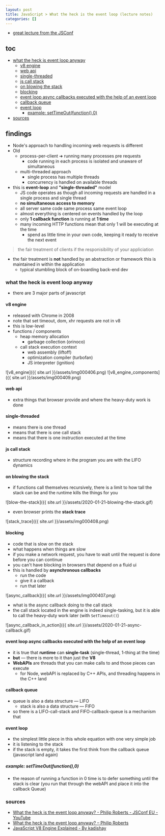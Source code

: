 ```yaml
---
layout: post
title: JavaScript > What the heck is the event loop (lecture notes)
categories: []
--- 
```


* [great lecture from the JSConf](https://youtu.be/8aGhZQkoFbQ)

## toc
<!-- TOC -->

- [what the heck is event loop anyway](#what-the-heck-is-event-loop-anyway)
    - [v8 engine](#v8-engine)
    - [web api](#web-api)
    - [single-threaded](#single-threaded)
    - [js call stack](#js-call-stack)
    - [on blowing the stack](#on-blowing-the-stack)
    - [blocking](#blocking)
    - [event loop async callbacks executed with the help of an event loop](#event-loop-async-callbacks-executed-with-the-help-of-an-event-loop)
    - [callback queue](#callback-queue)
    - [event loop](#event-loop)
        - [example: setTimeOut(function(),0)](#example-settimeoutfunction0)
- [sources](#sources)

<!-- /TOC -->

## findings
* Node's approach to handling incoming web requests is different
* Old
    * process-per-client ➔ running many processes pre requests
        * code running in each process is isolated and unaware of simultaneous
    * multi-threaded approach
        * single process has multiple threads
        * concurrency is handled on available threads
* this is **event-loop** and **"single-threaded"** model
    * JS code operates as though all incoming requests are handled in a single process and single thread
    * **no simultaneous access to memory**
    * all server same code same process same event loop
    * almost everything is centered on events handled by the loop
    * only **1 callback function** is running at **1 time**
    * many incoming HTTP functions mean that only 1 will be executing at the time
        * spend as little time in your own code, keeping it ready to receive the next event

> the fair treatment of clients if the responisibility of your appliciation

* the fair treatment is **not** handled by an abstraction or framework this is maintained in within the application 
    * typical stumbling block of on-boarding back-end dev

### what the heck is event loop anyway
* there are 3 major parts of javascript

#### v8 engine
* released with Chrome in 2008
* note that set timeout, dom, xhr requests are not in v8
* this is low-level
* functions / components
    * heap memory allocation
        * garbage collection (orinoco)
    * call stack execution context
        * web assembly (liftoff)
        * optimization compiler (turbofan)
        * JS interpreter (ignition)

![v8_engine]({{ site.url }}/assets/img000406.png)
![v8_engine_components]({{ site.url }}/assets/img000409.png)

#### web api
* extra things that browser provide and where the heavy-duty work is done

#### single-threaded
* means there is one thread
* means that there is one call stack
* means that there is one instruction executed at the time

#### js call stack
* structure recording where in the program you are with the LIFO dynamics

#### on blowing the stack
* if functions call themselves recursively, there is a limit to how tall the stack can be and the runtime kills the things for you

![blow-the-stack]({{ site.url }}/assets/2020-01-21-blowing-the-stack.gif)

* even browser prints the **stack trace**

![stack_trace]({{ site.url }}/assets/img000408.png)

#### blocking
* code that is slow on the stack
* what happens when things are slow
* if you make a network request, you have to wait until the request is done before you can continue
* you can't have blocking in browsers that depend on a fluid ui
* this is handled by **asynchronous callbacks**
    * run the code
    * give it a callback
    * run that later

![async_callback]({{ site.url }}/assets/img000407.png)

* what is the async callback doing to the call stack
* the call stack located in the engine is indeed single-tasking, but it is able to call the heavy-duty work later (with `SetTimeout()`)

![async_callback_in_action]({{ site.url }}/assets/2020-01-21-async-callback.gif)

#### event loop async callbacks executed with the help of an event loop
* it is true that **runtime** can **single-task** (single-thread, 1-thing at the time)
* **but** — there is more to it than just the **V8**
* **WebAPIs** are threads that you can make calls to and those pieces can execute
    * for Node, webAPI is replaced by C++ APIs, and threading happens in the C++ land 

#### callback queue
* queue is also a data structure — LIFO
    * stack is also a data structure — FIFO
* so there is a LIFO-call-stack and FIFO-callback-queue is a mechanism that 

#### event loop
* the simplest little piece in this whole equation with one very simple job
* it is listening to the stack
* if the stack is empty, it takes the first think from the callback queue (javascript land again)

##### example: setTimeOut(function(),0)
* the reason of running a function in 0 time is to defer something until the stack is clear (you run that through the webAPI and place it into the callback Queue)

 


### sources
* [What the heck is the event loop anyway? - Philip Roberts - JSConf EU - YouTube](https://youtu.be/8aGhZQkoFbQ)
* [What the heck is the event loop anyway? – Philip Roberts](https://2014.jsconf.eu/speakers/philip-roberts-what-the-heck-is-the-event-loop-anyway.html)
* [JavaScript V8 Engine Explained - By kadishay](https://hackernoon.com/javascript-v8-engine-explained-3f940148d4ef)
